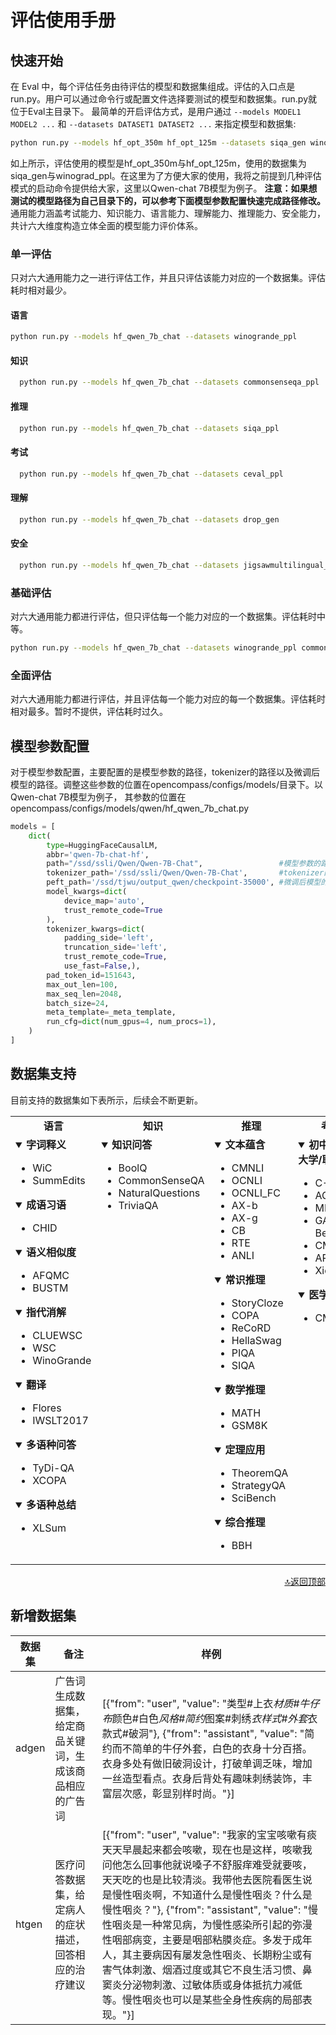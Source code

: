 # 评估使用手册
## 快速开始
在 Eval 中，每个评估任务由待评估的模型和数据集组成。评估的入口点是 run.py。用户可以通过命令行或配置文件选择要测试的模型和数据集。run.py就位于Eval主目录下。
最简单的开启评估方式，是用户通过 `--models MODEL1 MODEL2 ...` 和 `--datasets DATASET1 DATASET2 ...` 来指定模型和数据集:

  ```bash
  python run.py --models hf_opt_350m hf_opt_125m --datasets siqa_gen winograd_ppl
  ```
如上所示，评估使用的模型是hf_opt_350m与hf_opt_125m，使用的数据集为siqa_gen与winograd_ppl。在这里为了方便大家的使用，我将之前提到几种评估模式的启动命令提供给大家，这里以Qwen-chat 7B模型为例子。
**注意：如果想测试的模型路径为自己目录下的，可以参考下面模型参数配置快速完成路径修改。**
通用能力涵盖考试能力、知识能力、语言能力、理解能力、推理能力、安全能力，共计六大维度构造立体全面的模型能力评价体系。
### 单一评估
只对六大通用能力之一进行评估工作，并且只评估该能力对应的一个数据集。评估耗时相对最少。
#### 语言
  ```bash
  python run.py --models hf_qwen_7b_chat --datasets winogrande_ppl
  ```
#### 知识
```bash
  python run.py --models hf_qwen_7b_chat --datasets commonsenseqa_ppl
  ```
#### 推理
```bash
  python run.py --models hf_qwen_7b_chat --datasets siqa_ppl
  ```
#### 考试
```bash
  python run.py --models hf_qwen_7b_chat --datasets ceval_ppl
  ```
#### 理解
```bash
  python run.py --models hf_qwen_7b_chat --datasets drop_gen
  ```
#### 安全
```bash
  python run.py --models hf_qwen_7b_chat --datasets jigsawmultilingual_clp
  ```
### 基础评估
对六大通用能力都进行评估，但只评估每一个能力对应的一个数据集。评估耗时中等。
  ```bash
  python run.py --models hf_qwen_7b_chat --datasets winogrande_ppl commonsenseqa_ppl siqa_ppl ceval_ppl drop_gen jigsawmultilingual_clp
  ```
### 全面评估
对六大通用能力都进行评估，并且评估每一个能力对应的每一个数据集。评估耗时相对最多。暂时不提供，评估耗时过久。
## 模型参数配置
对于模型参数配置，主要配置的是模型参数的路径，tokenizer的路径以及微调后模型的路径。调整这些参数的位置在opencompass/configs/models/目录下。以Qwen-chat 7B模型为例子，
其参数的位置在opencompass/configs/models/qwen/hf_qwen_7b_chat.py
```python
models = [
    dict(
        type=HuggingFaceCausalLM,
        abbr='qwen-7b-chat-hf',
        path="/ssd/ssli/Qwen/Qwen-7B-Chat",                 #模型参数的路径
        tokenizer_path='/ssd/ssli/Qwen/Qwen-7B-Chat',       #tokenizer的路径
        peft_path='/ssd/tjwu/output_qwen/checkpoint-35000', #微调后模型的路径
        model_kwargs=dict(
            device_map='auto',
            trust_remote_code=True
        ),
        tokenizer_kwargs=dict(
            padding_side='left',
            truncation_side='left',
            trust_remote_code=True,
            use_fast=False,),
        pad_token_id=151643,
        max_out_len=100,
        max_seq_len=2048,
        batch_size=24,
        meta_template=_meta_template,
        run_cfg=dict(num_gpus=4, num_procs=1),
    )
]
```
## 数据集支持
目前支持的数据集如下表所示，后续会不断更新。
<table align="center">
  <tbody>
    <tr align="center" valign="bottom">
      <td>
        <b>语言</b>
      </td>
      <td>
        <b>知识</b>
      </td>
      <td>
        <b>推理</b>
      </td>
      <td>
        <b>考试</b>
      </td>
      <td>
        <b>理解</b>
      </td>
      <td>
        <b>安全</b>
      </td>
    </tr>
    <tr valign="top">
      <td>
<details open>
<summary><b>字词释义</b></summary>

- WiC
- SummEdits

</details>

<details open>
<summary><b>成语习语</b></summary>

- CHID

</details>

<details open>
<summary><b>语义相似度</b></summary>

- AFQMC
- BUSTM

</details>

<details open>
<summary><b>指代消解</b></summary>

- CLUEWSC
- WSC
- WinoGrande

</details>

<details open>
<summary><b>翻译</b></summary>

- Flores
- IWSLT2017

</details>

<details open>
<summary><b>多语种问答</b></summary>

- TyDi-QA
- XCOPA

</details>

<details open>
<summary><b>多语种总结</b></summary>

- XLSum

</details>
      </td>
      <td>
<details open>
<summary><b>知识问答</b></summary>

- BoolQ
- CommonSenseQA
- NaturalQuestions
- TriviaQA

</details>
      </td>
      <td>
<details open>
<summary><b>文本蕴含</b></summary>

- CMNLI
- OCNLI
- OCNLI_FC
- AX-b
- AX-g
- CB
- RTE
- ANLI

</details>

<details open>
<summary><b>常识推理</b></summary>

- StoryCloze
- COPA
- ReCoRD
- HellaSwag
- PIQA
- SIQA

</details>

<details open>
<summary><b>数学推理</b></summary>

- MATH
- GSM8K

</details>

<details open>
<summary><b>定理应用</b></summary>

- TheoremQA
- StrategyQA
- SciBench

</details>

<details open>
<summary><b>综合推理</b></summary>

- BBH

</details>
      </td>
      <td>
<details open>
<summary><b>初中/高中/大学/职业考试</b></summary>

- C-Eval
- AGIEval
- MMLU
- GAOKAO-Bench
- CMMLU
- ARC
- Xiezhi

</details>

<details open>
<summary><b>医学考试</b></summary>

- CMB

</details>
      </td>
      <td>
<details open>
<summary><b>阅读理解</b></summary>

- C3
- CMRC
- DRCD
- MultiRC
- RACE
- DROP
- OpenBookQA
- SQuAD2.0

</details>

<details open>
<summary><b>内容总结</b></summary>

- CSL
- LCSTS
- XSum
- SummScreen

</details>

<details open>
<summary><b>内容分析</b></summary>

- EPRSTMT
- LAMBADA
- TNEWS

</details>

<details open>
<summary><b>长文本理解</b></summary>

- LEval
- LongBench
- GovReports
- NarrativeQA
- Qasper

</details>
      </td>
      <td>
<details open>
<summary><b>安全</b></summary>

- CivilComments
- CrowsPairs
- CValues
- JigsawMultilingual
- TruthfulQA

</details>
<details open>
<summary><b>健壮性</b></summary>

- AdvGLUE

</details>
      </td>
    </tr>
</td>
    </tr>
  </tbody>
</table>

<p align="right"><a href="#top">🔝返回顶部</a></p>

## 新增数据集

| 数据集                 | 备注| 样例|
| --------------------- | --- | --- |
| adgen                 | 广告词生成数据集，给定商品关键词，生成该商品相应的广告词 |[{"from": "user", "value": "类型#上衣*材质#牛仔布*颜色#白色*风格#简约*图案#刺绣*衣样式#外套*衣款式#破洞"}, {"from": "assistant", "value": "简约而不简单的牛仔外套，白色的衣身十分百搭。衣身多处有做旧破洞设计，打破单调乏味，增加一丝造型看点。衣身后背处有趣味刺绣装饰，丰富层次感，彰显别样时尚。"}] |
| htgen                 | 医疗问答数据集，给定病人的症状描述，回答相应的治疗建议 |[{"from": "user", "value": "我家的宝宝咳嗽有痰天天早晨起来都会咳嗽，现在也是这样，咳嗽我问他怎么回事他就说嗓子不舒服痒难受就要咳，天天吃的也是比较清淡。我带他去医院看医生说是慢性咽炎啊，不知道什么是慢性咽炎？什么是慢性咽炎？"}, {"from": "assistant", "value": "慢性咽炎是一种常见病，为慢性感染所引起的弥漫性咽部病变，主要是咽部粘膜炎症。多发于成年人，其主要病因有屡发急性咽炎、长期粉尘或有害气体刺激、烟酒过度或其它不良生活习惯、鼻窦炎分泌物刺激、过敏体质或身体抵抗力减低等。慢性咽炎也可以是某些全身性疾病的局部表现。"}] |
